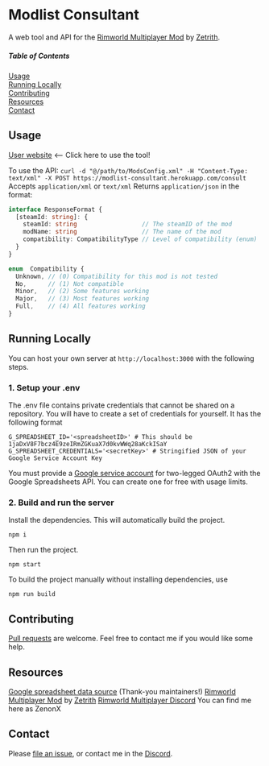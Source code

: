 # Modlist Consultant
A web tool and API for the [Rimworld Multiplayer Mod](https://github.com/Zetrith/Multiplayer) by [Zetrith](https://github.com/Zetrith).

##### Table of Contents  
[Usage](#usage)  
[Running Locally](#running-locally)  
[Contributing](#contributing)  
[Resources](#resources)  
[Contact](#contact)

## Usage
[User website](https://modlist-consultant.herokuapp.com/consult/consult.html) <-- Click here to use the tool!

To use the API:
`curl -d "@/path/to/ModsConfig.xml" -H "Content-Type: text/xml" -X POST https://modlist-consultant.herokuapp.com/consult`
Accepts `application/xml` or `text/xml`
Returns `application/json` in the format:
```ts
interface ResponseFormat {
  [steamId: string]: {
    steamId: string                  // The steamID of the mod
    modName: string                  // The name of the mod
    compatibility: CompatibilityType // Level of compatibility (enum)
  }
}

enum  Compatibility {
  Unknown, // (0) Compatibility for this mod is not tested
  No,      // (1) Not compatible
  Minor,   // (2) Some features working
  Major,   // (3) Most features working
  Full,    // (4) All features working
}
```
## Running Locally
You can host your own server at `http://localhost:3000` with the following steps.

### 1. Setup your .env
The .env file contains private credentials that cannot be shared on a repository. You will have to create a set of credentials for yourself. It has the following format
```env
G_SPREADSHEET_ID='<spreadsheetID>' # This should be 1jaDxV8F7bcz4E9zeIRmZGKuaX7d0kvWWq28aKckISaY
G_SPREADSHEET_CREDENTIALS='<secretKey>' # Stringified JSON of your Google Service Account Key
```
You must provide a [Google service account](https://cloud.google.com/iam/docs/creating-managing-service-accounts) for two-legged OAuth2 with the Google Spreadsheets API. You can create one for free with usage limits.

### 2. Build and run the server
Install the dependencies. This will automatically build the project.
```
npm i
```
Then run the project.
```
npm start
```

To build the project manually without installing dependencies, use
```
npm run build
```
## Contributing
[Pull requests](https://github.com/ColinT/modlist-consultant/pulls) are welcome. Feel free to contact me if you would like some help.

## Resources
[Google spreadsheet data source](https://docs.google.com/spreadsheets/d/1jaDxV8F7bcz4E9zeIRmZGKuaX7d0kvWWq28aKckISaY) (Thank-you maintainers!)
[Rimworld Multiplayer Mod](https://github.com/Zetrith/Multiplayer) by [Zetrith](https://github.com/Zetrith)
[Rimworld Multiplayer Discord](https://discord.gg/S4bxXpv) You can find me here as ZenonX

## Contact
Please [file an issue](https://github.com/ColinT/modlist-consultant/issues), or contact me in the [Discord](https://discord.gg/S4bxXpv).